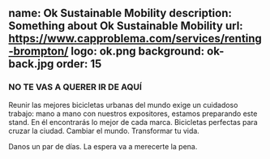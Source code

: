 name: Ok Sustainable Mobility
description: Something about Ok Sustainable Mobility
url: https://www.capproblema.com/services/renting-brompton/
logo: ok.png
background: ok-back.jpg
order: 15
----
### NO TE VAS A QUERER IR DE AQUÍ

Reunir las mejores bicicletas urbanas del mundo exige un cuidadoso trabajo: mano a mano con nuestros expositores, estamos preparando este stand. En él encontrarás lo mejor de cada marca. Bicicletas perfectas para cruzar la ciudad. Cambiar el mundo. Transformar tu vida.

Danos un par de días. La espera va a merecerte la pena.

